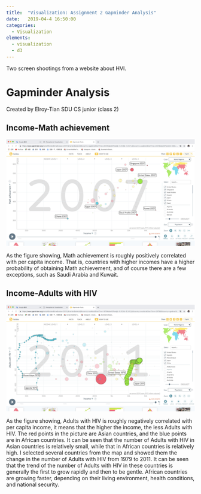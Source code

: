 ```yaml
---
title:  "Visualization: Assignment 2 Gapminder Analysis"
date:   2019-04-4 16:50:00
categories:
  - Visualization
elements:
  - visualization
  - d3
---
```


Two screen shootings from a website about HVI.

# Gapminder Analysis

Created by Elroy-Tian SDU CS junior (class 2)

## Income-Math achievement

![Income-Math achievement](/images/picture/Income-MathAchievement.png)

As the figure showing, Math achievement is roughly positively correlated with per capita income. That is, countries with higher incomes have a higher probability of obtaining Math achievement, and of course there are a few exceptions, such as Saudi Arabia and Kuwait.




## Income-Adults with HIV  

![Income-Adults with HIV](/images/picture/Income-AdultsWithHIV.png)

As the figure showing, Adults with HIV is roughly negatively correlated with per capita income, it means that the higher the income, the less Adults with HIV.
The red points in the picture are Asian countries, and the blue points are in African countries. It can be seen that the number of Adults with HIV in Asian countries is relatively small, while that in African countries is relatively high.
I selected several countries from the map and showed them the change in the number of Adults with HIV from 1979 to 2011. It can be seen that the trend of the number of Adults with HIV in these countries is generally the first to grow rapidly and then to be gentle. African countries are growing faster, depending on their living environment, health conditions, and national security.